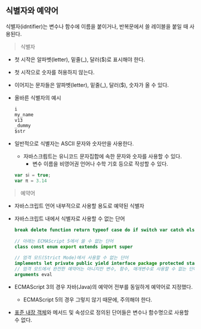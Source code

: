 ## 식별자와 예약어

식별자(idntifier)는 변수나 함수에 이름을 붙이거나, 반복문에서 쓸 레이블을 붙일 때 사용된다.



> 식별자

- 첫 시작은 알파벳(letter), 밑줄(_), 달러($)로 표시해야 한다.
  
- 첫 시작으로 숫자를 허용하지 않는다.
  
- 이어지는 문자들은 알파벳(letter), 밑줄(_), 달러($), 숫자가 올 수 있다.

- 올바른 식별자의 예시

  ```javascript
  i
  my_name
  v13
  _dummy
  $str
  ```

- 일반적으로 식별자는 ASCII 문자와 숫자만을 사용한다.

  - 자바스크릡트는 유니코드 문자집합에 속한 문자와 숫자를 사용할 수 있다.
    - 변수 이름을 비영어권 언어나 수학 기호 등으로 작성할 수 있다.

  ```javascript
  var sⅰ = true;
  var π = 3.14
  ```



> 예약어

- 자바스크립트 언어 내부적으로 사용할 용도로 예약된 식별자

- 자바스크립트 내에서 식별자로 사용할 수 없는 단어

  ```javascript
  break delete function return typeof case do if switch var catch else in this void continue false instanceof throw while debugger finally new true with default for null try
      
  // 아래는 ECMAScript 5에서 쓸 수 없는 단어
  class const enum export extends import super
      
  // 엄격 모드(Strict Mode)에서 사용할 수 없는 단어
  implements let private public yield interface package protected static
  // 엄격 모드에서 완전한 예약어는 아니지만 변수, 함수, 매개변수로 사용할 수 없는 단어
  arguments eval
  ```
  
- ECMAScript 3의 경우 자바(Java)의 예약어 전부를 동일하게 예약어로 지정했다.

  - ECMAScript 5의 경우 그렇지 않기 때문에, 주의해야 한다.

- [표준 내장 객체](https://developer.mozilla.org/ko/docs/Web/JavaScript/Reference/Global_Objects)와 메서드 및 속성으로 정의된 단어들은 변수나 함수명으로 사용할 수 없다.